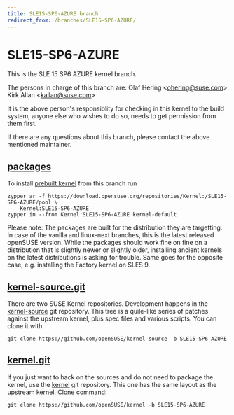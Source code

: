 ```yaml
---
title: SLE15-SP6-AZURE branch
redirect_from: /branches/SLE15-SP6-AZURE/
---
```

# SLE15-SP6-AZURE
This is the SLE 15 SP6 AZURE kernel branch.

The persons in charge of this branch are:
Olaf Hering <[ohering@suse.com](mailto:ohering@suse.com?subject=SLE15-SP6-AZURE%20branch)>
Kirk Allan <[kallan@suse.com](mailto:kallan@suse.com?subject=SLE15-SP6-AZURE%20branch)>

It is the above person's responsiblity for checking in this kernel to
the build system, anyone else who wishes to do so, needs to get
permission from them first.

If there are any questions about this branch, please contact the above
mentioned maintainer.


## [packages](https://download.opensuse.org/repositories/Kernel:/SLE15-SP6-AZURE)
To install
[prebuilt kernel](https://download.opensuse.org/repositories/Kernel:/SLE15-SP6-AZURE)
from this branch run

```
zypper ar -f https://download.opensuse.org/repositories/Kernel:/SLE15-SP6-AZURE/pool \
    Kernel:SLE15-SP6-AZURE
zypper in --from Kernel:SLE15-SP6-AZURE kernel-default
```

Please note: The packages are built for the distribution they are
targetting. In case of the vanilla and linux-next branches, this is the
latest released openSUSE version. While the packages should work fine on
fine on a distribution that is slightly newer or slightly older,
installing ancient kernels on the latest distributions is asking for
trouble. Same goes for the opposite case, e.g. installing the Factory
kernel on SLES 9.

## [kernel-source.git](https://github.com/openSUSE/kernel-source/tree/SLE15-SP6-AZURE)
There are two SUSE Kernel repositories. Development happens in the
[kernel-source](https://github.com/openSUSE/kernel-source/tree/SLE15-SP6-AZURE)
git repository. This tree is a quile-like series of patches against the
upstream kernel, plus spec files and various scripts. You can clone it
with

```
git clone https://github.com/openSUSE/kernel-source -b SLE15-SP6-AZURE
```

## [kernel.git](https://github.com/openSUSE/kernel/tree/SLE15-SP6-AZURE)
If you just want to hack on the sources and do not need to package the
kernel, use the [kernel](https://github.com/openSUSE/kernel/tree/SLE15-SP6-AZURE)
git repository. This one has the same layout as the upstream kernel. Clone
command:

```
git clone https://github.com/openSUSE/kernel -b SLE15-SP6-AZURE
```


